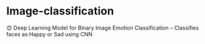 # Image-classification
😊 Deep Learning Model for Binary Image Emotion Classification – Classifies faces as Happy or Sad using CNN
